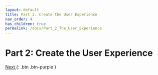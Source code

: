 ```yaml
---
layout: default
title: Part 2. Create the User Experience
nav_order: 4
has_children: true
permalink: /docs/Part_2_The_User_Experience
---
```


# Part 2: Create the User Experience

[Next ](Part_2.1_Exercise.md){: .btn .btn-purple }
